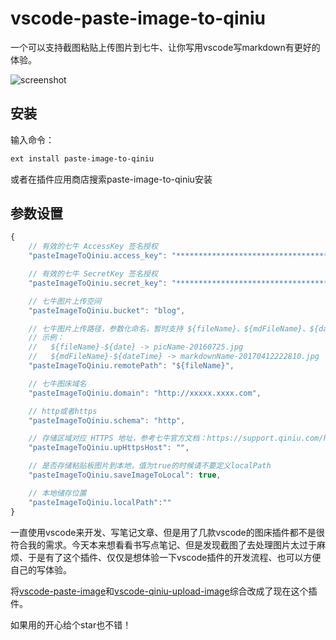 # vscode-paste-image-to-qiniu

一个可以支持截图粘贴上传图片到七牛、让你写用vscode写markdown有更好的体验。

![screenshot](./screenshot/screenshot.gif)

## 安装
输入命令：
```bash
ext install paste-image-to-qiniu
```
或者在插件应用商店搜索paste-image-to-qiniu安装

## 参数设置
```js
{
    // 有效的七牛 AccessKey 签名授权
    "pasteImageToQiniu.access_key": "*****************************************",

    // 有效的七牛 SecretKey 签名授权
    "pasteImageToQiniu.secret_key": "*****************************************",

    // 七牛图片上传空间
    "pasteImageToQiniu.bucket": "blog",

    // 七牛图片上传路径，参数化命名，暂时支持 ${fileName}、${mdFileName}、${date}、${dateTime}
    // 示例：
    //   ${fileName}-${date} -> picName-20160725.jpg
    //   ${mdFileName}-${dateTime} -> markdownName-20170412222810.jpg
    "pasteImageToQiniu.remotePath": "${fileName}",

    // 七牛图床域名
    "pasteImageToQiniu.domain": "http://xxxxx.xxxx.com",

    // http或者https
    "pasteImageToQiniu.schema": "http",

    // 存储区域对应 HTTPS 地址，参考七牛官方文档：https://support.qiniu.com/hc/kb/article/210702。当schema为https时需要定义此选项
    "pasteImageToQiniu.upHttpsHost": "",

    // 是否存储粘贴板图片到本地，值为true的时候请不要定义localPath
    "pasteImageToQiniu.saveImageToLocal": true,

    // 本地储存位置
    "pasteImageToQiniu.localPath":""
}
```

一直使用vscode来开发、写笔记文章、但是用了几款vscode的图床插件都不是很符合我的需求。今天本来想看看书写点笔记、但是发现截图了去处理图片太过于麻烦、于是有了这个插件、仅仅是想体验一下vscode插件的开发流程、也可以方便自己的写体验。

将[vscode-paste-image](https://github.com/mushanshitiancai/vscode-paste-image)和[vscode-qiniu-upload-image](https://github.com/yscoder/vscode-qiniu-upload-image)综合改成了现在这个插件。

如果用的开心给个star也不错！
